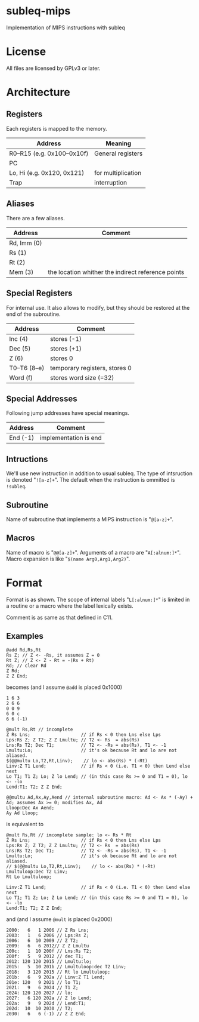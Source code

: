 # subleq-mips
Implementation of MIPS instructions with subleq

# License
All files are licensed by GPLv3 or later.

# Architecture
## Registers
Each registers is mapped to the memory.

| Address | Meaning |
|---------|---------|
| R0–R15 (e.g. 0x100–0x10f) | General registers |
| PC | |
| Lo, Hi (e.g. 0x120, 0x121) | for multiplication |
| Trap | interruption |

## Aliases
There are a few aliases.

| Address | Comment |
|---------|---------|
| Rd, Imm (0) | |
| Rs (1) | |
| Rt (2) | |
| Mem (3) | the location whither the indirect reference points |

## Special Registers
For internal use.
It also allows to modify, but they should be restored at the end of the subroutine.

| Address | Comment |
|---------|---------|
| Inc (4) | stores (-1) |
| Dec (5) | stores (+1) |
| Z (6) | stores 0 |
| T0–T6 (8–e) | temporary registers, stores 0 |
| Word (f) | stores word size (=32) |

## Special Addresses
Following jump addresses have special meanings.

| Address | Comment |
|---------|---------|
| End (-1)| implementation is end |

## Intructions
We'll use new instruction in addition to usual subleq.
The type of intsruction is denoted "`![a-z]+`".
The default when the instruction is ommitted is `!subleq`.

## Subroutine
Name of subroutine that implements a MIPS instruction is "`@[a-z]+`".

## Macros
Name of macro is "`@@[a-z]+`".
Arguments of a macro are "`A[:alnum:]*`".
Macro expansion is like "`$(name Arg0,Arg1,Arg2)`".

# Format
Format is as shown.
The scope of internal labels "`L[:alnum:]*`" is limited in a routine or a macro where the label lexically exists.

Comment is as same as that defined in C11.

## Examples
```
@add Rd,Rs,Rt
Rs Z; // Z <- -Rs, it assumes Z = 0
Rt Z; // Z <- Z - Rt = -(Rs + Rt)
Rd; // clear Rd
Z Rd;
Z Z End;
```
becomes (and I assume `@add` is placed 0x1000)
```
1 6 3
2 6 6
0 0 9
6 0 c
6 6 (-1)
```

```
@mult Rs,Rt // incomplete
Z Rs Lns;                   // if Rs < 0 then Lns else Lps
Lps:Rs Z; Z T2; Z Z Lmultu; // T2 <- Rs  = abs(Rs)
Lns:Rs T2; Dec T1;          // T2 <- -Rs = abs(Rs), T1 <- -1  
Lmultu:Lo;                  // it's ok because Rt and lo are not aliased.
$(@@multu Lo,T2,Rt,Linv);    // lo <- abs(Rs) * (-Rt)
Linv:Z T1 Lend;             // if Rs < 0 (i.e. T1 < 0) then Lend else next
Lo T1; T1 Z; Lo; Z lo Lend; // (in this case Rs >= 0 and T1 = 0), lo <- -lo
Lend:T1; T2; Z Z End;

@@multu Ad,Ax,Ay,Aend // internal subroutine macro: Ad <- Ax * (-Ay) + Ad; assumes Ax >= 0; modifies Ax, Ad
Lloop:Dec Ax Aend;
Ay Ad Lloop;
```
is equivalent to
```
@mult Rs,Rt // imcomplete sample: lo <- Rs * Rt
Z Rs Lns;                   // if Rs < 0 then Lns else Lps
Lps:Rs Z; Z T2; Z Z Lmultu; // T2 <- Rs  = abs(Rs)
Lns:Rs T2; Dec T1;          // T2 <- -Rs = abs(Rs), T1 <- -1  
Lmultu:Lo;                  // it's ok because Rt and lo are not aliased.
// $(@@multu Lo,T2,Rt,Linv);    // lo <- abs(Rs) * (-Rt)
Lmultuloop:Dec T2 Linv;
Rt Lo Lmultuloop;

Linv:Z T1 Lend;             // if Rs < 0 (i.e. T1 < 0) then Lend else next
Lo T1; T1 Z; Lo; Z Lo Lend; // (in this case Rs >= 0 and T1 = 0), lo <- -lo
Lend:T1; T2; Z Z End;
```
and (and I assume `@mult` is placed 0x2000)
```
2000:   6   1 2006 // Z Rs Lns;
2003:   1   6 2006 // Lps:Rs Z;
2006:   6  10 2009 // Z T2;
2009:   6   6 2012// Z Z Lmultu
200c:   1  10 200f // Lns:Rs T2;
200f:   5   9 2012 // dec T1;
2012: 120 120 2015 // Lmultu:lo;
2015:   5  10 201b // Lmultuloop:dec T2 Linv;
2018:   3 120 2015 // Rt lo Lmultuloop;
201b:   6   9 202a // Linv:Z T1 Lend;
201e: 120   9 2021 // lo T1;
2021:   9   6 2024 // T1 Z;
2024: 120 120 2027 // lo;
2027:   6 120 202a // Z lo Lend;
202a:   9   9 202d // Lend:T1;
202d:  10  10 2030 // T2;
2030:   6   6 (-1) // Z Z End;
```
